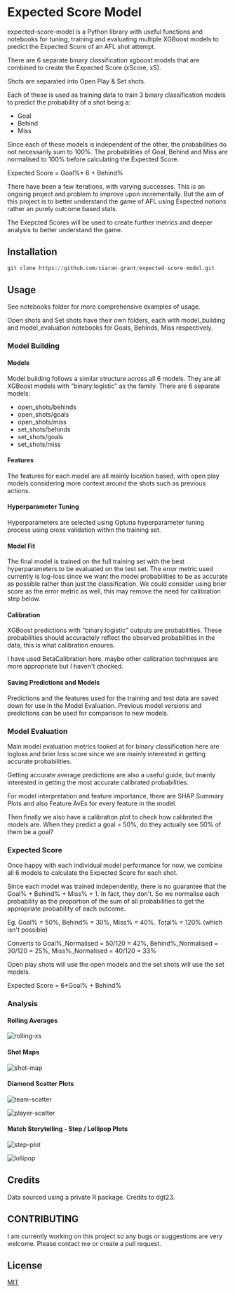 # Expected Score Model

expected-score-model is a Python library with useful functions and notebooks for tuning, training and evaluating multiple XGBoost models to predict the Expected Score of an AFL shot attempt.

There are 6 separate binary classification xgboost models that are combined to create the Expected Score (xScore, xS).

Shots are separated into Open Play & Set shots.

Each of these is used as training data to train 3 binary classification models to predict the probability of a shot being a:
- Goal
- Behind
- Miss

Since each of these models is independent of the other, the probabilities do not necessarily sum to 100%. The probabilities of Goal, Behind and Miss are normalised to 100% before calculating the Expected Score.

Expected Score = Goal%* 6 + Behind%

There have been a few iterations, with varying successes. This is an ongoing project and problem to improve upon incrementally. But the aim of this project is to better understand the game of AFL using Expected notions rather an purely outcome based stats.

The Exepcted Scores will be used to create further metrics and deeper analysis to better understand the game.

## Installation

```python
git clone https://github.com/ciaran-grant/expected-score-model.git
```

## Usage

See notebooks folder for more comprehensive examples of usage.

Open shots and Set shots have their own folders, each with model_building and model_evaluation notebooks for Goals, Behinds, Miss respectively.

### Model Building


#### Models
Model building follows a similar structure across all 6 models. They are all XGBoost models with "binary:logistic" as the family. There are 6 separate models:
- open_shots/behinds
- open_shots/goals
- open_shots/miss
- set_shots/behinds
- set_shots/goals
- set_shots/miss

#### Features
The features for each model are all mainly location based, with open play models considering more context around the shots such as previous actions.

#### Hyperparameter Tuning
Hyperparameters are selected using Optuna hyperparameter tuning process using cross validation within the training set. 

#### Model Fit
The final model is trained on the full training set with the best hyperparameters to be evaluated on the test set. The error metric used currently is log-loss since we want the model probabilities to be as accurate as possible rather than just the classification. We could consider using brier score as the error metric as well, this may remove the need for calibration step below.

#### Calibration
XGBoost predictions with "binary:logistic" outputs are probabilities. These probabilities should accuractely reflect the observed probabilities in the data, this is what calibration ensures.

I have used BetaCalibration here, maybe other calibration techniques are more appropriate but I haven't checked.

#### Saving Predictions and Models
Predictions and the features used for the training and test data are saved down for use in the Model Evaluation. Previous model versions and predictions can be used for comparison to new models.


### Model Evaluation

Main model evaluation metrics looked at for binary classification here are logloss and brier loss score since we are mainly interested in getting accurate probabilities.

Getting accurate average predictions are also a useful guide, but mainly interested in getting the most accurate calibrated probabilities.

For model interpretation and feature importance, there are SHAP Summary Plots and also Feature AvEs for every feature in the model.

Then finally we also have a calibration plot to check how calibrated the models are. When they predict a goal = 50%, do they actually see 50% of them be a goal?

### Expected Score

Once happy with each individual model performance for now, we combine all 6 models to calculate the Expected Score for each shot.

Since each model was trained independently, there is no guarantee that the Goal% + Behind% + Miss% = 1. In fact, they don't. So we normalise each probability as the proportion of the sum of all probabilities to get the appropriate probability of each outcome.

Eg. Goal% = 50%, Behind% = 30%, Miss% = 40%. Total% = 120% (which isn't possible)

Converts to Goal%_Normalised = 50/120 = 42%, Behind%_Normalised = 30/120 = 25%, Miss%_Normalised = 40/120 = 33%

Open play shots will use the open models and the set shots will use the set models.

Expected Score = 6*Goal% + Behind%

### Analysis

#### Rolling Averages

![rolling-xs](notebooks/visualisations/rolling_expected_score/figures/20230718_afl_rolling_xS.png)

#### Shot Maps

![shot-map](notebooks/visualisations/expected_score_shot_map/figures/20230719_jeremy_cameron_shot_map.png)

#### Diamond Scatter Plots

![team-scatter](notebooks/visualisations/diamond_scatter_plot/figures/20230724_team_scatter.png)

![player-scatter](notebooks/visualisations/diamond_scatter_plot/figures/20230724_player_scatter.png)

#### Match Storytelling - Step / Lollipop Plots

![step-plot](notebooks/visualisations/expected_score_storytelling/figures/20230724_brisbane_sydney_step_plot.png)

![lollipop](notebooks/visualisations/expected_score_storytelling/figures/20230724_geelong_sydney_lollipop.png)

## Credits
Data sourced using a private R package. Credits to dgt23.

## CONTRIBUTING
I am currently working on this project so any bugs or suggestions are very welcome. Please contact me or create a pull request.

## License

[MIT](https://choosealicense.com/licenses/mit/)


